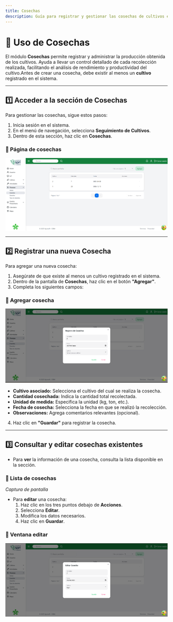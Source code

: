 ```yaml
---
title: Cosechas
description: Guía para registrar y gestionar las cosechas de cultivos en el sistema.
---
```


# 🌾 Uso de Cosechas

El módulo **Cosechas** permite registrar y administrar la producción obtenida de los cultivos. Ayuda a llevar un control detallado de cada recolección realizada, facilitando el análisis de rendimiento y productividad del cultivo.Antes de crear una cosecha, debe existir al menos un **cultivo** registrado en el sistema.

---

## 1️⃣ Acceder a la sección de Cosechas

Para gestionar las cosechas, sigue estos pasos:

1. Inicia sesión en el sistema.
2. En el menú de navegación, selecciona **Seguimiento de Cultivos**.
3. Dentro de esta sección, haz clic en **Cosechas**.

### 📸 Página de cosechas  
![Captura de pantalla del home](../../../../public/cosechas.png)

---

## 2️⃣ Registrar una nueva Cosecha

Para agregar una nueva cosecha:

1. Asegúrate de que existe al menos un cultivo registrado en el sistema.
2. Dentro de la pantalla de **Cosechas**, haz clic en el botón **"Agregar"**.
3. Completa los siguientes campos:

### 📸 Agregar cosecha  
![Captura de pantalla del home](../../../../public/acosecha.png)


- **Cultivo asociado:** Selecciona el cultivo del cual se realiza la cosecha.
- **Cantidad cosechada:** Indica la cantidad total recolectada.
- **Unidad de medida:** Especifica la unidad (kg, ton, etc.).
- **Fecha de cosecha:** Selecciona la fecha en que se realizó la recolección.
- **Observaciones:** Agrega comentarios relevantes (opcional).

4. Haz clic en **"Guardar"** para registrar la cosecha.

---

## 3️⃣ Consultar y editar cosechas existentes

- Para **ver** la información de una cosecha, consulta la lista disponible en la sección.

### 📸 Lista de cosechas  
*Captura de pantalla*

- Para **editar** una cosecha:
  1. Haz clic en los tres puntos debajo de **Acciones**.
  2. Selecciona **Editar**.
  3. Modifica los datos necesarios.
  4. Haz clic en **Guardar**.

### 📸 Ventana editar  
![Captura de pantalla del home](../../../../public/ecosecha.png)



